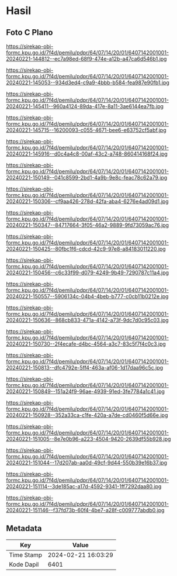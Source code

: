 # Hasil

## Foto C Plano

https://sirekap-obj-formc.kpu.go.id/7f4d/pemilu/pdpr/64/07/14/20/01/6407142001001-20240221-144812--ec7a98ed-68f9-474e-a12b-a47ca6d546b1.jpg

https://sirekap-obj-formc.kpu.go.id/7f4d/pemilu/pdpr/64/07/14/20/01/6407142001001-20240221-145053--934d3ed4-c9a9-4bbb-b584-fea987e90fb1.jpg

https://sirekap-obj-formc.kpu.go.id/7f4d/pemilu/pdpr/64/07/14/20/01/6407142001001-20240221-145411--960a4124-89da-417e-8a11-3ae6144ea7fb.jpg

https://sirekap-obj-formc.kpu.go.id/7f4d/pemilu/pdpr/64/07/14/20/01/6407142001001-20240221-145715--16200093-c055-4671-bee6-e63752cf5abf.jpg

https://sirekap-obj-formc.kpu.go.id/7f4d/pemilu/pdpr/64/07/14/20/01/6407142001001-20240221-145916--d0c4a4c8-00af-43c2-a748-860414168f24.jpg

https://sirekap-obj-formc.kpu.go.id/7f4d/pemilu/pdpr/64/07/14/20/01/6407142001001-20240221-150149--041c8599-2bd1-4a9b-9e8c-feac78c62a79.jpg

https://sirekap-obj-formc.kpu.go.id/7f4d/pemilu/pdpr/64/07/14/20/01/6407142001001-20240221-150306--cf9aa426-278d-42fa-aba4-6276e4ad09d1.jpg

https://sirekap-obj-formc.kpu.go.id/7f4d/pemilu/pdpr/64/07/14/20/01/6407142001001-20240221-150347--84717664-3f05-46a2-9889-9fd73059ac76.jpg

https://sirekap-obj-formc.kpu.go.id/7f4d/pemilu/pdpr/64/07/14/20/01/6407142001001-20240221-150425--80fbc1f6-cdcd-42c9-97e8-a84183011220.jpg

https://sirekap-obj-formc.kpu.go.id/7f4d/pemilu/pdpr/64/07/14/20/01/6407142001001-20240221-150456--c6c33f99-d079-4249-9b49-7290787c11a4.jpg

https://sirekap-obj-formc.kpu.go.id/7f4d/pemilu/pdpr/64/07/14/20/01/6407142001001-20240221-150557--5906134c-04b4-4beb-b777-c0cb11b0212e.jpg

https://sirekap-obj-formc.kpu.go.id/7f4d/pemilu/pdpr/64/07/14/20/01/6407142001001-20240221-150636--868cb833-471a-4142-a73f-9dc7d0c95c03.jpg

https://sirekap-obj-formc.kpu.go.id/7f4d/pemilu/pdpr/64/07/14/20/01/6407142001001-20240221-150730--2f4ecafe-d4bc-4564-a3c7-83c5f7f4c0c3.jpg

https://sirekap-obj-formc.kpu.go.id/7f4d/pemilu/pdpr/64/07/14/20/01/6407142001001-20240221-150813--dfc4792e-5ff4-463a-af06-1d17daa96c5c.jpg

https://sirekap-obj-formc.kpu.go.id/7f4d/pemilu/pdpr/64/07/14/20/01/6407142001001-20240221-150849--151a24f9-96ae-4939-91ed-3fe7784a1c41.jpg

https://sirekap-obj-formc.kpu.go.id/7f4d/pemilu/pdpr/64/07/14/20/01/6407142001001-20240221-150928--352a33ca-c1fe-420a-a7de-cd0460f5d66e.jpg

https://sirekap-obj-formc.kpu.go.id/7f4d/pemilu/pdpr/64/07/14/20/01/6407142001001-20240221-151005--8e7e0b96-a223-4504-9420-2639df55b928.jpg

https://sirekap-obj-formc.kpu.go.id/7f4d/pemilu/pdpr/64/07/14/20/01/6407142001001-20240221-151044--17d207ab-aa0d-49cf-9d44-550b39e16b37.jpg

https://sirekap-obj-formc.kpu.go.id/7f4d/pemilu/pdpr/64/07/14/20/01/6407142001001-20240221-151114--3de185ac-a17d-4592-9341-1ff7292daa80.jpg

https://sirekap-obj-formc.kpu.go.id/7f4d/pemilu/pdpr/64/07/14/20/01/6407142001001-20240221-151146--f37fd73b-60f4-4be7-a28f-c009777abdb0.jpg


## Metadata

| Key        | Value               |
| ---------- | ------------------- |
| Time Stamp | 2024-02-21 16:03:29 |
| Kode Dapil | 6401                |



